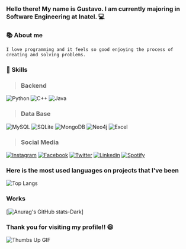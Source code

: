 ### **Hello there! My name is Gustavo. I am currently majoring in Software Engineering at Inatel.** 💻

### 📚 **About me**
`I love programming and it feels so good enjoying the process of creating and solving problems.`

### 🔨 **Skills**

> ### Backend
![Python](https://img.shields.io/badge/Python-3776AB?style=for-the-badge&logo=python&logoColor=white) ![C++](https://img.shields.io/badge/C%2B%2B-00599C?style=for-the-badge&logo=c%2B%2B&logoColor=white) ![Java](https://img.shields.io/badge/Java-ED8B00?style=for-the-badge&logo=openjdk&logoColor=white)

> ### Data Base

![MySQL](https://img.shields.io/badge/MySQL-00000F?style=for-the-badge&logo=mysql&logoColor=white) ![SQLite](https://img.shields.io/badge/SQLite-07405E?style=for-the-badge&logo=sqlite&logoColor=white) ![MongoDB](https://img.shields.io/badge/MongoDB-4EA94B?style=for-the-badge&logo=mongodb&logoColor=white) ![Neo4j](https://img.shields.io/badge/Neo4j-018bff?style=for-the-badge&logo=neo4j&logoColor=white) ![Excel](https://img.shields.io/badge/Microsoft_Excel-217346?style=for-the-badge&logo=microsoft-excel&logoColor=white) 

> ### Social Media
[![Instagram](https://img.shields.io/badge/Instagram-E4405F?style=for-the-badge&logo=instagram&logoColor=white)](https://www.instagram.com/_guumarques_/) [![Facebook](https://img.shields.io/badge/Facebook-1877F2?style=for-the-badge&logo=facebook&logoColor=white)](https://www.facebook.com/profile.php?id=100091092337100&mibextid=ZbWKwL) [![Twitter](https://img.shields.io/badge/Twitter-1DA1F2?style=for-the-badge&logo=twitter&logoColor=white)](https://x.com/ayanokojis23) [![Linkedin](https://img.shields.io/badge/LinkedIn-0077B5?style=for-the-badge&logo=linkedin&logoColor=white)](https://www.linkedin.com/in/gustavo-marques-399277252/) [![Spotify](https://img.shields.io/badge/Spotify-1ED760?&style=for-the-badge&logo=spotify&logoColor=white)](https://open.spotify.com/user/22sdy45oecbrli5grgvchj54y?si=7889da571cda47e2) 

### **Here is the most used languages on projects that I've been**

![Top Langs](https://github-readme-stats.vercel.app/api/top-langs/?username=guumarques&layout=compact)

### **Works**
[![Anurag's GitHub stats-Dark](https://github-readme-stats.vercel.app/api?username=guumarques&show_icons=true&theme=dark#gh-dark-mode-only)]

### Thank you for visiting my profile!! 😄
![Thumbs Up GIF](https://steamuserimages-a.akamaihd.net/ugc/957479782095197136/332154CBEF8C96F09F8E645F07E2A5FF6557D7DD/?imw=5000&imh=5000&ima=fit&impolicy=Letterbox&imcolor=%23000000&letterbox=false)



